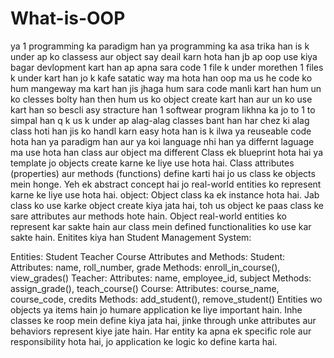 # What-is-OOP
ya 1 programming ka paradigm han ya programming ka asa trika han is k under ap ko classess aur object say deail karn hota han jb ap oop use kiya bagar devlopment kart han ap apna sara code 1 file k under morethen 1 files k under kart han jo k kafe satatic way ma hota han oop ma us he code ko hum mangeway ma kart han jis jhaga hum sara code manli kart han hum un ko clesses bolty han then hum us ko object create kart han aur un  ko use kart han so bescli asy stracture han 1 softwear program likhna ka jo to 1 to simpal han q k us k under ap alag-alag classes bant han har chez ki alag class hoti han jis ko handl karn easy hota han is k ilwa ya reuseable code hota han
ya paradigm han aur ya koi language nhi han ya differnt laguage ma use hota han
class aur object ma different
Class ek blueprint hota hai ya template jo objects create karne ke liye use hota hai. Class attributes (properties) aur methods (functions) define karti hai jo us class ke objects mein honge. Yeh ek abstract concept hai jo real-world entities ko represent karne ke liye use hota hai.
object:
Object class ka ek instance hota hai. Jab class ko use karke object create kiya jata hai, toh us object ke paas class ke sare attributes aur methods hote hain. Object real-world entities ko represent kar sakte hain aur class mein defined functionalities ko use kar sakte hain.
Enitites kiya han
Student Management System:

Entities:
Student
Teacher
Course
Attributes and Methods:
Student:
Attributes: name, roll_number, grade
Methods: enroll_in_course(), view_grades()
Teacher:
Attributes: name, employee_id, subject
Methods: assign_grade(), teach_course()
Course:
Attributes: course_name, course_code, credits
Methods: add_student(), remove_student()
Entities wo objects ya items hain jo humare application ke liye important hain. Inhe classes ke roop mein define kiya jata hai, jinke through unke attributes aur behaviors represent kiye jate hain. Har entity ka apna ek specific role aur responsibility hota hai, jo application ke logic ko define karta hai.
